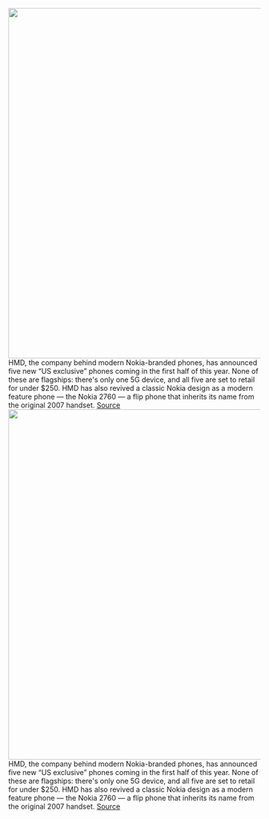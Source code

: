 <img src='https://cdn.vox-cdn.com/thumbor/EMWqtWKpe_-dVZqAPp0HQPDwUS0=/0x0:1620x1080/1200x800/filters:focal(681x411:939x669)/cdn.vox-cdn.com/uploads/chorus_image/image/70349807/HMD_New2022_Packshot.0.jpg' width='700px' /><br/>
HMD, the company behind modern Nokia-branded phones, has announced five new “US exclusive” phones coming in the first half of this year. None of these are flagships: there's only one 5G device, and all five are set to retail for under $250. HMD has also revived a classic Nokia design as a modern feature phone — the Nokia 2760 — a flip phone that inherits its name from the original 2007 handset.
<a href='https://www.theverge.com/2022/1/5/22868151/hmd-nokia-2760-flip-c100-c200-g100-g400-4g-5g-smartphones-release-date-price'> Source <a/><img src='https://cdn.vox-cdn.com/thumbor/EMWqtWKpe_-dVZqAPp0HQPDwUS0=/0x0:1620x1080/1200x800/filters:focal(681x411:939x669)/cdn.vox-cdn.com/uploads/chorus_image/image/70349807/HMD_New2022_Packshot.0.jpg' width='700px' /><br/>
HMD, the company behind modern Nokia-branded phones, has announced five new “US exclusive” phones coming in the first half of this year. None of these are flagships: there's only one 5G device, and all five are set to retail for under $250. HMD has also revived a classic Nokia design as a modern feature phone — the Nokia 2760 — a flip phone that inherits its name from the original 2007 handset.
<a href='https://www.theverge.com/2022/1/5/22868151/hmd-nokia-2760-flip-c100-c200-g100-g400-4g-5g-smartphones-release-date-price'> Source <a/>